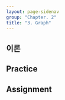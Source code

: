```yaml
---
layout: page-sidenav
group: "Chapter. 2"
title: "3. Graph"
---
```


## 이론


## Practice

## Assignment